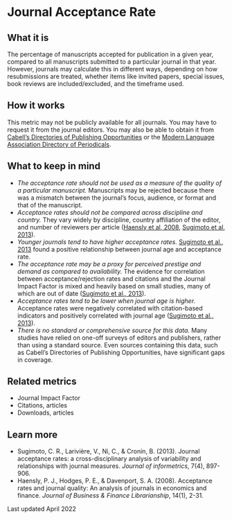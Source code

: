 # Journal Acceptance Rate

## What it is
The percentage of manuscripts accepted for publication in a given year, compared to all manuscripts submitted to a particular journal in that year. However, journals may calculate this in different ways, depending on how resubmissions are treated, whether items like invited papers, special issues, book reviews are included/excluded, and the timeframe used.


## How it works
This metric may not be publicly available for all journals. You may have to request it from the journal editors. You may also be able to obtain it from [Cabell’s Directories of Publishing Opportunities](http://www.cabells.com/) or the [Modern Language Association Directory of Periodicals](https://www.mla.org/Publications/MLA-International-Bibliography/About-the-MLA-International-Bibliography/MLA-Directory-of-Periodicals).


## What to keep in mind
 - *The acceptance rate should not be used as a measure of the quality of a particular manuscript.* Manuscripts may be rejected because there was a mismatch between the journal’s focus, audience, or format and that of the manuscript. 
 - *Acceptance rates should not be compared across discipline and country.* They vary widely by discipline, country affiliation of the editor, and number of reviewers per article ([Haensly et al, 2008](http://www.tandfonline.com/doi/abs/10.1080/08963560802176330), [Sugimoto et al, 2013](http://www.sciencedirect.com/science/article/pii/S1751157713000710)). 
 - *Younger journals tend to have higher acceptance rates.* [Sugimoto et al., 2013](http://www.sciencedirect.com/science/article/pii/S1751157713000710) found a positive relationship between journal age and acceptance rate.
 - *The acceptance rate may be a proxy for perceived prestige and demand as compared to availability.* The evidence for correlation between acceptance/rejection rates and citations and the Journal Impact Factor is mixed and heavily based on small studies, many of which are out of date ([Sugimoto et al., 2013](http://www.sciencedirect.com/science/article/pii/S1751157713000710)). 
 - *Acceptance rates tend to be lower when journal age is higher.* Acceptance rates were negatively correlated with citation-based indicators and positively correlated with journal age ([Sugimoto et al., 2013](http://www.sciencedirect.com/science/article/pii/S1751157713000710)). 
 - *There is no standard or comprehensive source for this data.* Many studies have relied on one-off surveys of editors and publishers, rather than using a standard source. Even sources containing this data, such as Cabell’s Directories of Publishing Opportunities, have significant gaps in coverage.


## Related metrics
 - Journal Impact Factor
 - Citations, articles
 - Downloads, articles


## Learn more
 - Sugimoto, C. R., Larivière, V., Ni, C., & Cronin, B. (2013). Journal acceptance rates: a cross-disciplinary analysis of variability and relationships with journal measures. *Journal of informetrics*, 7(4), 897-906.
 - Haensly, P. J., Hodges, P. E., & Davenport, S. A. (2008). Acceptance rates and journal quality: An analysis of journals in economics and finance. *Journal of Business & Finance Librarianship*, 14(1), 2-31.


Last updated April 2022
